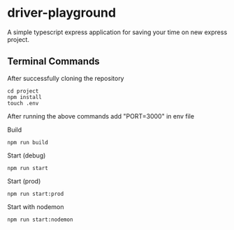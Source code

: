 # driver-playground

A simple typescript express application for saving your time on new express project.

## Terminal Commands

After successfully cloning the repository

```
cd project
npm install
touch .env
```

After running the above commands add "PORT=3000" in env file

Build

```
npm run build
```

Start (debug)

```
npm run start
```

Start (prod)

```
npm run start:prod
```

Start with nodemon

```
npm run start:nodemon
```
